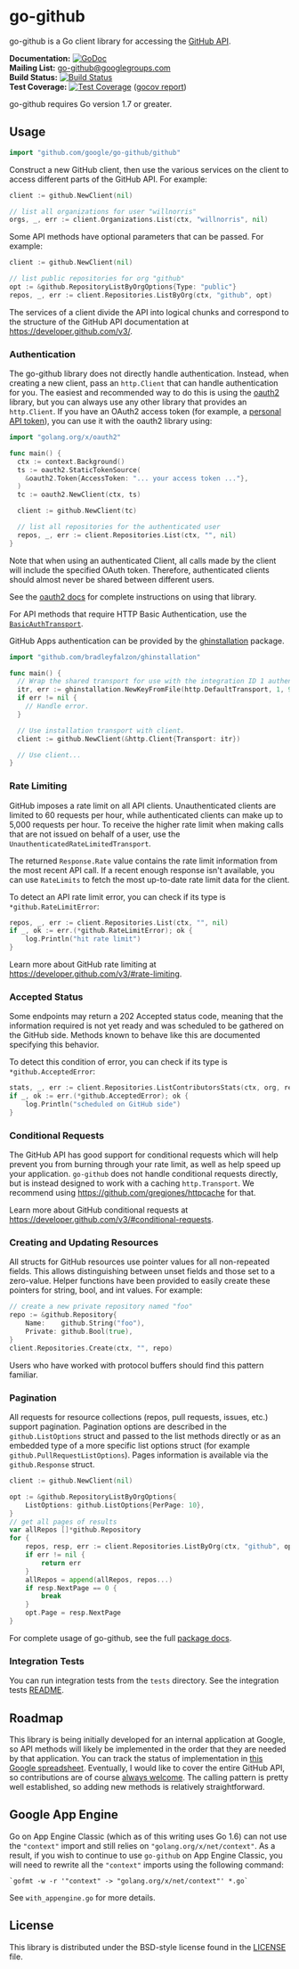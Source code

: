 # go-github #

go-github is a Go client library for accessing the [GitHub API][].

**Documentation:** [![GoDoc](https://godoc.org/github.com/google/go-github/github?status.svg)](https://godoc.org/github.com/google/go-github/github)  
**Mailing List:** [go-github@googlegroups.com](https://groups.google.com/group/go-github)  
**Build Status:** [![Build Status](https://travis-ci.org/google/go-github.svg?branch=master)](https://travis-ci.org/google/go-github)  
**Test Coverage:** [![Test Coverage](https://coveralls.io/repos/google/go-github/badge.svg?branch=master)](https://coveralls.io/r/google/go-github?branch=master) ([gocov report](https://drone.io/github.com/google/go-github/files/coverage.html))

go-github requires Go version 1.7 or greater.

## Usage ##

```go
import "github.com/google/go-github/github"
```

Construct a new GitHub client, then use the various services on the client to
access different parts of the GitHub API. For example:

```go
client := github.NewClient(nil)

// list all organizations for user "willnorris"
orgs, _, err := client.Organizations.List(ctx, "willnorris", nil)
```

Some API methods have optional parameters that can be passed. For example:

```go
client := github.NewClient(nil)

// list public repositories for org "github"
opt := &github.RepositoryListByOrgOptions{Type: "public"}
repos, _, err := client.Repositories.ListByOrg(ctx, "github", opt)
```

The services of a client divide the API into logical chunks and correspond to
the structure of the GitHub API documentation at
https://developer.github.com/v3/.

### Authentication ###

The go-github library does not directly handle authentication. Instead, when
creating a new client, pass an `http.Client` that can handle authentication for
you. The easiest and recommended way to do this is using the [oauth2][]
library, but you can always use any other library that provides an
`http.Client`. If you have an OAuth2 access token (for example, a [personal
API token][]), you can use it with the oauth2 library using:

```go
import "golang.org/x/oauth2"

func main() {
  ctx := context.Background()
  ts := oauth2.StaticTokenSource(
    &oauth2.Token{AccessToken: "... your access token ..."},
  )
  tc := oauth2.NewClient(ctx, ts)

  client := github.NewClient(tc)

  // list all repositories for the authenticated user
  repos, _, err := client.Repositories.List(ctx, "", nil)
}
```

Note that when using an authenticated Client, all calls made by the client will
include the specified OAuth token. Therefore, authenticated clients should
almost never be shared between different users.

See the [oauth2 docs][] for complete instructions on using that library.

For API methods that require HTTP Basic Authentication, use the
[`BasicAuthTransport`](https://godoc.org/github.com/google/go-github/github#BasicAuthTransport).

GitHub Apps authentication can be provided by the [ghinstallation](https://github.com/bradleyfalzon/ghinstallation)
package.

```go
import "github.com/bradleyfalzon/ghinstallation"

func main() {
  // Wrap the shared transport for use with the integration ID 1 authenticating with installation ID 99.
  itr, err := ghinstallation.NewKeyFromFile(http.DefaultTransport, 1, 99, "2016-10-19.private-key.pem")
  if err != nil {
    // Handle error.
  }

  // Use installation transport with client.
  client := github.NewClient(&http.Client{Transport: itr})

  // Use client...
}
```

### Rate Limiting ###

GitHub imposes a rate limit on all API clients. Unauthenticated clients are
limited to 60 requests per hour, while authenticated clients can make up to
5,000 requests per hour. To receive the higher rate limit when making calls
that are not issued on behalf of a user, use the
`UnauthenticatedRateLimitedTransport`.

The returned `Response.Rate` value contains the rate limit information
from the most recent API call. If a recent enough response isn't
available, you can use `RateLimits` to fetch the most up-to-date rate
limit data for the client.

To detect an API rate limit error, you can check if its type is `*github.RateLimitError`:

```go
repos, _, err := client.Repositories.List(ctx, "", nil)
if _, ok := err.(*github.RateLimitError); ok {
	log.Println("hit rate limit")
}
```

Learn more about GitHub rate limiting at
https://developer.github.com/v3/#rate-limiting.

### Accepted Status ###

Some endpoints may return a 202 Accepted status code, meaning that the
information required is not yet ready and was scheduled to be gathered on
the GitHub side. Methods known to behave like this are documented specifying
this behavior.

To detect this condition of error, you can check if its type is
`*github.AcceptedError`:

```go
stats, _, err := client.Repositories.ListContributorsStats(ctx, org, repo)
if _, ok := err.(*github.AcceptedError); ok {
	log.Println("scheduled on GitHub side")
}
```

### Conditional Requests ###

The GitHub API has good support for conditional requests which will help
prevent you from burning through your rate limit, as well as help speed up your
application. `go-github` does not handle conditional requests directly, but is
instead designed to work with a caching `http.Transport`. We recommend using
https://github.com/gregjones/httpcache for that.

Learn more about GitHub conditional requests at
https://developer.github.com/v3/#conditional-requests.

### Creating and Updating Resources ###

All structs for GitHub resources use pointer values for all non-repeated fields.
This allows distinguishing between unset fields and those set to a zero-value.
Helper functions have been provided to easily create these pointers for string,
bool, and int values. For example:

```go
// create a new private repository named "foo"
repo := &github.Repository{
	Name:    github.String("foo"),
	Private: github.Bool(true),
}
client.Repositories.Create(ctx, "", repo)
```

Users who have worked with protocol buffers should find this pattern familiar.

### Pagination ###

All requests for resource collections (repos, pull requests, issues, etc.)
support pagination. Pagination options are described in the
`github.ListOptions` struct and passed to the list methods directly or as an
embedded type of a more specific list options struct (for example
`github.PullRequestListOptions`). Pages information is available via the
`github.Response` struct.

```go
client := github.NewClient(nil)

opt := &github.RepositoryListByOrgOptions{
	ListOptions: github.ListOptions{PerPage: 10},
}
// get all pages of results
var allRepos []*github.Repository
for {
	repos, resp, err := client.Repositories.ListByOrg(ctx, "github", opt)
	if err != nil {
		return err
	}
	allRepos = append(allRepos, repos...)
	if resp.NextPage == 0 {
		break
	}
	opt.Page = resp.NextPage
}
```

For complete usage of go-github, see the full [package docs][].

[GitHub API]: https://developer.github.com/v3/
[oauth2]: https://github.com/golang/oauth2
[oauth2 docs]: https://godoc.org/golang.org/x/oauth2
[personal API token]: https://github.com/blog/1509-personal-api-tokens
[package docs]: https://godoc.org/github.com/google/go-github/github

### Integration Tests ###

You can run integration tests from the `tests` directory. See the integration tests [README](tests/README.md).
## Roadmap ##

This library is being initially developed for an internal application at
Google, so API methods will likely be implemented in the order that they are
needed by that application. You can track the status of implementation in
[this Google spreadsheet][roadmap]. Eventually, I would like to cover the entire
GitHub API, so contributions are of course [always welcome][contributing]. The
calling pattern is pretty well established, so adding new methods is relatively
straightforward.

[roadmap]: https://docs.google.com/spreadsheet/ccc?key=0ApoVX4GOiXr-dGNKN1pObFh6ek1DR2FKUjBNZ1FmaEE&usp=sharing
[contributing]: CONTRIBUTING.md


## Google App Engine ##

Go on App Engine Classic (which as of this writing uses Go 1.6) can not use
the `"context"` import and still relies on `"golang.org/x/net/context"`.
As a result, if you wish to continue to use `go-github` on App Engine Classic,
you will need to rewrite all the `"context"` imports using the following command:

    `gofmt -w -r '"context" -> "golang.org/x/net/context"' *.go`

See `with_appengine.go` for more details.

## License ##

This library is distributed under the BSD-style license found in the [LICENSE](./LICENSE)
file.
